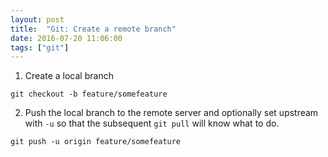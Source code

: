 ```yaml
---
layout: post
title:  "Git: Create a remote branch"
date: 2016-07-20 11:06:00
tags: ["git"]
---
```


1. Create a local branch

  ```
  git checkout -b feature/somefeature
  ```

2. Push the local branch to the remote server and optionally set upstream with ```-u``` so that the subsequent ```git pull``` will know what to do.

  ```
  git push -u origin feature/somefeature
  ```

